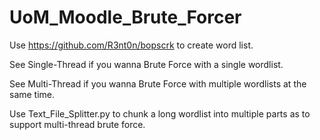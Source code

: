 # UoM_Moodle_Brute_Forcer

Use https://github.com/R3nt0n/bopscrk to create word list.

See Single-Thread if you wanna Brute Force with a single wordlist.

See Multi-Thread if you wanna Brute Force with multiple wordlists at the same time.

Use Text_File_Splitter.py to chunk a long wordlist into multiple parts as to support multi-thread brute force.
